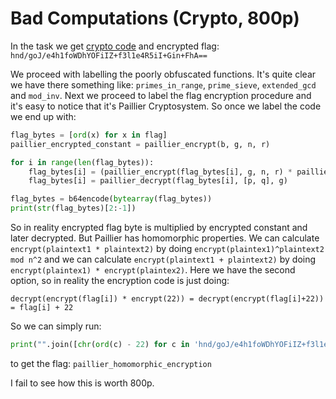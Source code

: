 # Bad Computations (Crypto, 800p)

In the task we get [crypto code](crypt.py) and encrypted flag: `hnd/goJ/e4h1foWDhYOFiIZ+f3l1e4R5iI+Gin+FhA==`

We proceed with labelling the poorly obfuscated functions.
It's quite clear we have there something like: `primes_in_range`, `prime_sieve`, `extended_gcd` and `mod_inv`.
Next we proceed to label the flag encryption procedure and it's easy to notice that it's Paillier Cryptosystem.
So once we label the code we end up with:

```python
flag_bytes = [ord(x) for x in flag]
paillier_encrypted_constant = paillier_encrypt(b, g, n, r)

for i in range(len(flag_bytes)):
	flag_bytes[i] = (paillier_encrypt(flag_bytes[i], g, n, r) * paillier_encrypted_constant) % (n * n)
	flag_bytes[i] = paillier_decrypt(flag_bytes[i], [p, q], g)

flag_bytes = b64encode(bytearray(flag_bytes))
print(str(flag_bytes)[2:-1])
```

So in reality encrypted flag byte is multiplied by encrypted constant and later decrypted.
But Paillier has homomorphic properties.
We can calculate `encrypt(plaintext1 * plaintext2)` by doing `encrypt(plaintex1)^plaintext2 mod n^2` and we can calculate `encrypt(plaintext1 + plaintext2)` by doing `encrypt(plaintex1) * encrypt(plaintex2)`.
Here we have the second option, so in reality the encryption code is just doing:

`decrypt(encrypt(flag[i]) * encrypt(22)) = decrypt(encrypt(flag[i]+22)) = flag[i] + 22`

So we can simply run:
```python
print("".join([chr(ord(c) - 22) for c in 'hnd/goJ/e4h1foWDhYOFiIZ+f3l1e4R5iI+Gin+FhA=='.decode("base64")]))
```

to get the flag: `paillier_homomorphic_encryption`

I fail to see how this is worth 800p.
